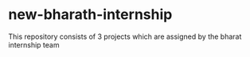 # new-bharath-internship
This repository consists of 3 projects which are assigned by the bharat internship team
